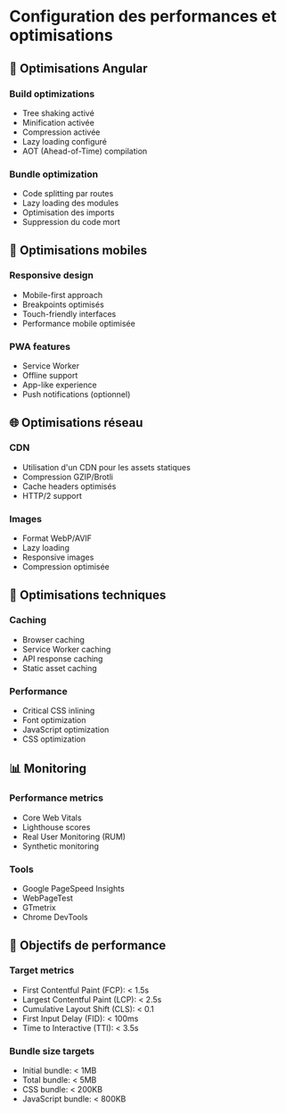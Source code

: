 # Configuration des performances et optimisations

## 🚀 Optimisations Angular

### Build optimizations
- Tree shaking activé
- Minification activée
- Compression activée
- Lazy loading configuré
- AOT (Ahead-of-Time) compilation

### Bundle optimization
- Code splitting par routes
- Lazy loading des modules
- Optimisation des imports
- Suppression du code mort

## 📱 Optimisations mobiles

### Responsive design
- Mobile-first approach
- Breakpoints optimisés
- Touch-friendly interfaces
- Performance mobile optimisée

### PWA features
- Service Worker
- Offline support
- App-like experience
- Push notifications (optionnel)

## 🌐 Optimisations réseau

### CDN
- Utilisation d'un CDN pour les assets statiques
- Compression GZIP/Brotli
- Cache headers optimisés
- HTTP/2 support

### Images
- Format WebP/AVIF
- Lazy loading
- Responsive images
- Compression optimisée

## 🔧 Optimisations techniques

### Caching
- Browser caching
- Service Worker caching
- API response caching
- Static asset caching

### Performance
- Critical CSS inlining
- Font optimization
- JavaScript optimization
- CSS optimization

## 📊 Monitoring

### Performance metrics
- Core Web Vitals
- Lighthouse scores
- Real User Monitoring (RUM)
- Synthetic monitoring

### Tools
- Google PageSpeed Insights
- WebPageTest
- GTmetrix
- Chrome DevTools

## 🎯 Objectifs de performance

### Target metrics
- First Contentful Paint (FCP): < 1.5s
- Largest Contentful Paint (LCP): < 2.5s
- Cumulative Layout Shift (CLS): < 0.1
- First Input Delay (FID): < 100ms
- Time to Interactive (TTI): < 3.5s

### Bundle size targets
- Initial bundle: < 1MB
- Total bundle: < 5MB
- CSS bundle: < 200KB
- JavaScript bundle: < 800KB
